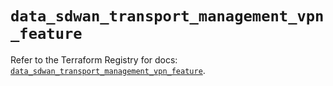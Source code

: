 # `data_sdwan_transport_management_vpn_feature`

Refer to the Terraform Registry for docs: [`data_sdwan_transport_management_vpn_feature`](https://registry.terraform.io/providers/ciscodevnet/sdwan/0.8.0/docs/data-sources/transport_management_vpn_feature).
